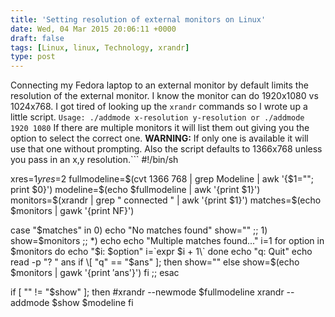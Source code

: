 ```yaml
---
title: 'Setting resolution of external monitors on Linux'
date: Wed, 04 Mar 2015 20:06:11 +0000
draft: false
tags: [Linux, linux, Technology, xrandr]
type: post
---
```


Connecting my Fedora laptop to an external monitor by default limits the resolution of the external monitor. I know the monitor can do 1920x1080 vs 1024x768. I got tired of looking up the `xrandr` commands so I wrote up a little script. `Usage: ./addmode x-resolution y-resolution or ./addmode 1920 1080` If there are multiple monitors it will list them out giving you the option to select the correct one. **WARNING:** If only one is available it will use that one without prompting. Also the script defaults to 1366x768 unless you pass in an x,y resolution.```
#!/bin/sh

xres=$1
yres=$2
fullmodeline=$(cvt 1366 768 | grep Modeline | awk '{$1=""; print $0}')
modeline=$(echo $fullmodeline | awk '{print $1}')
monitors=$(xrandr | grep " connected " | awk '{print $1}')
matches=$(echo $monitors | gawk '{print NF}')

case "$matches" in
    0)
       echo "No matches found"
       show=""
       ;;
    1)
       show=$monitors
       ;;
    \*)
       echo
       echo "Multiple matches found..."
       i=1
       for option in $monitors
       do
          echo "$i: $option"
          i=\`expr $i + 1\`
       done
       echo "q: Quit"
       echo
       read -p "? " ans
       if \[ "q" == "$ans" \]; then
          show=""
       else
          show=$(echo $monitors | gawk '{print $'$ans'}')
       fi
       ;;
esac

if \[ "" != "$show" \]; then
   #xrandr --newmode $fullmodeline
   xrandr --addmode $show $modeline
fi

```You can download the script from [https://gist.github.com/jmrodri/cad187f6cb5d5ed832a3](https://gist.github.com/jmrodri/cad187f6cb5d5ed832a3)
